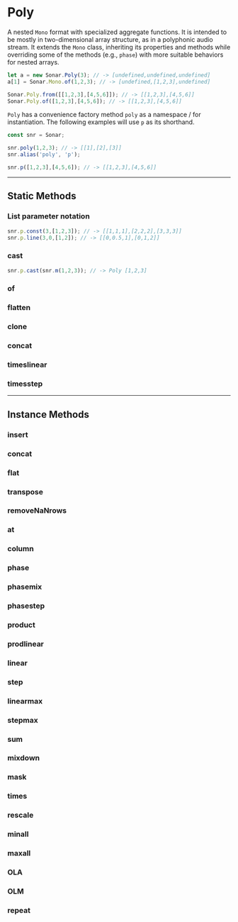 # Poly
A nested `Mono` format with specialized aggregate functions. It is intended to be mostly in two-dimensional array structure, as in a polyphonic audio stream. It extends the `Mono` class, inheriting its properties and methods while overriding some of the methods (e.g., `phase`) with more suitable behaviors for nested arrays.

```javascript
let a = new Sonar.Poly(3); // -> [undefined,undefined,undefined]
a[1] = Sonar.Mono.of(1,2,3); // -> [undefined,[1,2,3],undefined]

Sonar.Poly.from([[1,2,3],[4,5,6]]); // -> [[1,2,3],[4,5,6]]
Sonar.Poly.of([1,2,3],[4,5,6]); // -> [[1,2,3],[4,5,6]]
```

`Poly` has a convenience factory method `poly` as a namespace / for instantiation. The following examples will use `p` as its shorthand.

```javascript
const snr = Sonar;

snr.poly(1,2,3); // -> [[1],[2],[3]]
snr.alias('poly', 'p');

snr.p([1,2,3],[4,5,6]); // -> [[1,2,3],[4,5,6]]
```

---

## Static Methods
### List parameter notation
```javascript
snr.p.const(3,[1,2,3]); // -> [[1,1,1],[2,2,2],[3,3,3]]
snr.p.line(3,0,[1,2]); // -> [[0,0.5,1],[0,1,2]]
```

### cast
```javascript
snr.p.cast(snr.m(1,2,3)); // -> Poly [1,2,3]
```

### of
### flatten
### clone
### concat
### timeslinear
### timesstep

---

## Instance Methods
### insert
### concat
### flat
### transpose
### removeNaNrows
### at
### column
### phase
### phasemix
### phasestep
### product
### prodlinear
### linear
### step
### linearmax
### stepmax
### sum
### mixdown
### mask
### times
### rescale
### minall
### maxall
### OLA
### OLM
### repeat